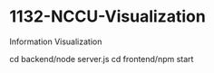 # 1132-NCCU-Visualization
Information Visualization

cd backend/node server.js
cd frontend/npm start